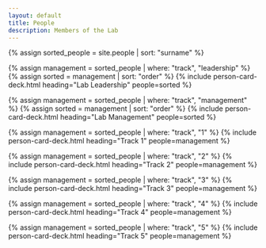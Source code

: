 ```yaml
---
layout: default
title: People
description: Members of the Lab
---
```


{% assign sorted_people = site.people | sort: "surname" %}

{% assign management = sorted_people | where: "track", "leadership" %}
{% assign sorted = management | sort: "order" %}
{% include person-card-deck.html heading="Lab Leadership" people=sorted %}

{% assign management = sorted_people | where: "track", "management" %}
{% assign sorted = management | sort: "order" %}
{% include person-card-deck.html heading="Lab Management" people=sorted %}

{% assign management = sorted_people | where: "track", "1" %}
{% include person-card-deck.html heading="Track 1" people=management %}

{% assign management = sorted_people | where: "track", "2" %}
{% include person-card-deck.html heading="Track 2" people=management %}

{% assign management = sorted_people | where: "track", "3" %}
{% include person-card-deck.html heading="Track 3" people=management %}

{% assign management = sorted_people | where: "track", "4" %}
{% include person-card-deck.html heading="Track 4" people=management %}

{% assign management = sorted_people | where: "track", "5" %}
{% include person-card-deck.html heading="Track 5" people=management %}
